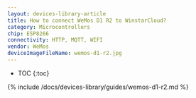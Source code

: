 ```yaml
---
layout: devices-library-article
title: How to connect WeMos D1 R2 to WinstarCloud?
category: Microcontrollers
chip: ESP8266
connectivity: HTTP, MQTT, WIFI
vendor: WeMos
deviceImageFileName: wemos-d1-r2.jpg
---
```


* TOC
{:toc}

{% include /docs/devices-library/guides/wemos-d1-r2.md %}

